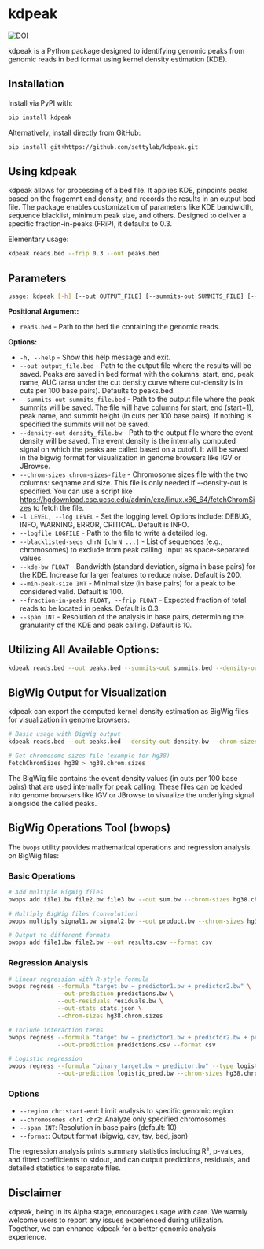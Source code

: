 # kdpeak

[![DOI](https://zenodo.org/badge/672132987.svg)](https://zenodo.org/badge/latestdoi/672132987)

kdpeak is a Python package designed to identifying genomic peaks from genomic reads in bed format using kernel density estimation (KDE).

## Installation

Install via PyPI with:

```bash
pip install kdpeak
```

Alternatively, install directly from GitHub:

```bash
pip install git+https://github.com/settylab/kdpeak.git
```

## Using kdpeak

kdpeak allows for processing of a bed file. It applies KDE, pinpoints peaks based on the fragemnt end density, and records the results in an output bed file.
The package enables customization of parameters like KDE bandwidth, sequence blacklist, minimum peak size, and others. Designed to deliver a specific fraction-in-peaks (FRiP), it defaults to 0.3.

Elementary usage:

```bash
kdpeak reads.bed --frip 0.3 --out peaks.bed
```

## Parameters

```bash
usage: kdpeak [-h] [--out OUTPUT_FILE] [--summits-out SUMMITS_FILE] [--density-out DENSITY_FILE] [--chrom-sizes CHROM_SIZES] [-l LEVEL] [--logfile LOGFILE] [--blacklisted-seqs chrN [chrN ...]] [--kde-bw FLOAT] [--min-peak-size INT] [--fraction-in-peaks FLOAT] [--span INT] READS.BED
```

**Positional Argument:**

- `reads.bed` - Path to the bed file containing the genomic reads.

**Options:**

- `-h, --help` - Show this help message and exit.
- `--out output_file.bed` - Path to the output file where the results will be saved.
  Peaks are saved in bed format with the columns:
  start, end, peak name, AUC (area under the cut density curve
  where cut-density is in cuts per 100 base pairs). Defaults to peaks.bed.
- `--summits-out summits_file.bed` - Path to the output file where the peak summits will be saved.
  The file will have columns for start, end (start+1),
  peak name, and summit height (in cuts per 100 base pairs).
  If nothing is specified the summits will not be saved.
- `--density-out density_file.bw` - Path to the output file where the event density will be saved.
  The event density is the internally computed signal on which the peaks
  are called based on a cutoff. It will be saved in the bigwig format for visualization
  in genome browsers like IGV or JBrowse.
- `--chrom-sizes chrom-sizes-file` - Chromosome sizes file with the two columns: seqname and size.
  This file is only needed if --density-out is specified.
  You can use a script like https://hgdownload.cse.ucsc.edu/admin/exe/linux.x86_64/fetchChromSizes
  to fetch the file.
- `-l LEVEL, --log LEVEL` - Set the logging level. Options include: DEBUG, INFO, WARNING, ERROR, CRITICAL. Default is INFO.
- `--logfile LOGFILE` - Path to the file to write a detailed log.
- `--blacklisted-seqs chrN [chrN ...]` - List of sequences (e.g., chromosomes) to exclude from peak calling. Input as space-separated values.
- `--kde-bw FLOAT` - Bandwidth (standard deviation, sigma in base pairs) for the KDE. Increase for larger features to reduce noise. Default is 200.
- `--min-peak-size INT` - Minimal size (in base pairs) for a peak to be considered valid. Default is 100.
- `--fraction-in-peaks FLOAT, --frip FLOAT` - Expected fraction of total reads to be located in peaks. Default is 0.3.
- `--span INT` - Resolution of the analysis in base pairs, determining the granularity of the KDE and peak calling. Default is 10.

## Utilizing All Available Options:

```bash
kdpeak reads.bed --out peaks.bed --summits-out summits.bed --density-out density.bw --chrom-sizes hg38.chrom.sizes --log DEBUG --logfile debug.log --blacklisted-seqs chr1 chr2 --kde-bw 500 --min-peak-size 50 --frip 0.5 --span 5
```

## BigWig Output for Visualization

kdpeak can export the computed kernel density estimation as BigWig files for visualization in genome browsers:

```bash
# Basic usage with BigWig output
kdpeak reads.bed --out peaks.bed --density-out density.bw --chrom-sizes hg38.chrom.sizes

# Get chromosome sizes file (example for hg38)
fetchChromSizes hg38 > hg38.chrom.sizes
```

The BigWig file contains the event density values (in cuts per 100 base pairs) that are used internally for peak calling. These files can be loaded into genome browsers like IGV or JBrowse to visualize the underlying signal alongside the called peaks.

## BigWig Operations Tool (bwops)

The `bwops` utility provides mathematical operations and regression analysis on BigWig files:

### Basic Operations

```bash
# Add multiple BigWig files
bwops add file1.bw file2.bw file3.bw --out sum.bw --chrom-sizes hg38.chrom.sizes

# Multiply BigWig files (convolution)
bwops multiply signal1.bw signal2.bw --out product.bw --chrom-sizes hg38.chrom.sizes

# Output to different formats
bwops add file1.bw file2.bw --out results.csv --format csv
```

### Regression Analysis

```bash
# Linear regression with R-style formula
bwops regress --formula "target.bw ~ predictor1.bw + predictor2.bw" \
              --out-prediction predictions.bw \
              --out-residuals residuals.bw \
              --out-stats stats.json \
              --chrom-sizes hg38.chrom.sizes

# Include interaction terms
bwops regress --formula "target.bw ~ predictor1.bw + predictor2.bw + predictor1.bw*predictor2.bw" \
              --out-prediction predictions.csv --format csv

# Logistic regression
bwops regress --formula "binary_target.bw ~ predictor.bw" --type logistic \
              --out-prediction logistic_pred.bw --chrom-sizes hg38.chrom.sizes
```

### Options

- `--region chr:start-end`: Limit analysis to specific genomic region
- `--chromosomes chr1 chr2`: Analyze only specified chromosomes  
- `--span INT`: Resolution in base pairs (default: 10)
- `--format`: Output format (bigwig, csv, tsv, bed, json)

The regression analysis prints summary statistics including R², p-values, and fitted coefficients to stdout, and can output predictions, residuals, and detailed statistics to separate files.

## Disclaimer

kdpeak, being in its Alpha stage, encourages usage with care. We warmly welcome users to report any issues experienced during utilization. Together, we can enhance kdpeak for a better genomic analysis experience.
